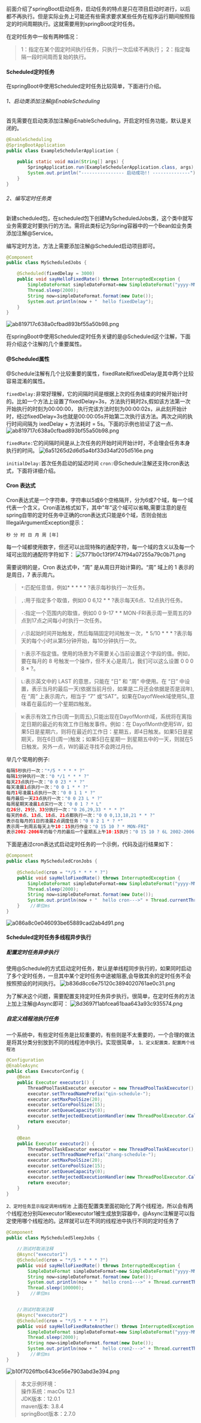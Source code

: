 前面介绍了springBoot启动任务，启动任务的特点是只在项目启动时进行，以后都不再执行。但是实际业务上可能还有些需求要求某些任务在程序运行期间按照指定的时间周期执行。这就需要用到springBoot定时任务。

在定时任务中一般有两种情况：
>1：指定在某个固定时间执行任务，只执行一次后续不再执行；
>2：指定每隔一段时间周而复始的执行。



#### Scheduled定时任务
在springBoot中使用Scheduled定时任务比较简单，下面进行介绍。
###### 1、启动类添加注解@EnableScheduling
首先需要在启动类添加注解@EnableScheduling，开启定时任务功能，默认是关闭的。
```java
@EnableScheduling
@SpringBootApplication
public class ExampleSchedulerApplication {

    public static void main(String[] args) {
        SpringApplication.run(ExampleSchedulerApplication.class, args);
        System.out.println("---------------- 启动成功!! --------------");
    }
}
```

###### 2、编写定时任务类
新建scheduled包，在scheduled包下创建MyScheduledJobs类，这个类中就写业务需要定时要执行的方法。需将此类标记为Spring容器中的一个Bean如业务类添加注解@Service。

编写定时方法，方法上需要添加注解@Scheduled启动项目即可。
```java
@Component
public class MyScheduledJobs {

    @Scheduled(fixedDelay = 3000)
    public void sayHelloFixedRate() throws InterruptedException {
        SimpleDateFormat simpleDateFormat=new SimpleDateFormat("yyyy-MM-dd HH:mm:ss.SSS");
        Thread.sleep(2000);
        String now=simpleDateFormat.format(new Date());
        System.out.println(now + "  hello fixedDelay");
    }
}
```
![ab819717c638a0cfbad893bf55a50b98.png](evernotecid://856601FE-F606-47C9-A312-C117E55C924E/appyinxiangcom/17968037/ENResource/p1167)



在springBoot中使用Scheduled定时任务关键的是@Scheduled这个注解，下面将介绍这个注解的几个重要属性。

#### @Scheduled属性
@Schedule注解有几个比较重要的属性，fixedRate和fixedDelay是其中两个比较容易混淆的属性。

`fixedDelay:`非常好理解，它的间隔时间是根据上次的任务结束的时候开始计时的。比如一个方法上设置了fixedDelay=3s，方法执行耗时2s,假如该方法第一次开始执行的时刻为00:00:00， 执行完该方法时刻为00:00:02s，从此刻开始计时，经过fixedDelay=3s也就是00:00:05s开始第二次执行该方法。两次之间的执行时间间隔为 ixedDelay + 方法耗时 = 5s。下面的示例也验证了这一点、
![ab819717c638a0cfbad893bf55a50b98.png](evernotecid://856601FE-F606-47C9-A312-C117E55C924E/appyinxiangcom/17968037/ENResource/p1167)

`fixedRate:`它的间隔时间是从上次任务的开始时间开始计时，不会理会任务本身执行的时间。
![6a51265d2d6d5a4bf33d34af205d516e.png](evernotecid://856601FE-F606-47C9-A312-C117E55C924E/appyinxiangcom/17968037/ENResource/p1168)

`initialDelay:`首次任务启动的延迟时间
`cron:`@Schedule注解还支持cron表达式，下面将详细介绍。
#### Cron 表达式

Cron表达式是一个字符串，字符串以5或6个空格隔开，分为6或7个域，每一个域代表一个含义，Cron语法格式如下，其中"年"这个域可以省略,需要注意的是在spring自带的定时任务中正确的cron表达式只能是6个域，否则会抛出IllegalArgumentException提示：
```
秒 分 时 日 月 周 [年]
```
每一个域都使用数字，但还可以出现特殊的通配字符，每一个域的含义以及每一个域可出现的通配符字符如下：
![5771b0c13f9f747f94a07255a79c0b71.png](evernotecid://856601FE-F606-47C9-A312-C117E55C924E/appyinxiangcom/17968037/ENResource/p1245)


需要说明的是，Cron 表达式中，“周” 是从周日开始计算的。“周” 域上的 1 表示的是周日，7 表示周六。

>`*`:匹配任意值，例如* * * * * ?表示每秒执行一次任务。

>`,`:用于指定多个取值，例如0 0 6,12 * * ?表示每天6点、12点执行任务。

>`-`:指定一个范围内的取值，例如0 0 9-17 * * MON-FRI表示周一至周五的9点到17点之间每小时执行一次任务。

>`/`:示起始时间开始触发，然后每隔固定时间触发一次，* 5/10 * * * ?表示每天的每个小时从第5分钟开始，每10分钟执行一次。

>`?`:表示不指定值。使用的场景为不需要关心当前设置这个字段的值。例如，要在每月的 8 号触发一个操作，但不关心是周几，我们可以这么设置 0 0 0 8 * ?。

>`L`:表示英文中的 LAST 的意思，只能在 “日” 和 “周” 中使用。在 “日” 中设置，表示当月的最后一天(依据当前月份，如果是二月还会依据是否是润年), 在 “周” 上表示周六，相当于 “7” 或“SAT”。如果在DayofWeek域使用5L,意味着在最后的一个星期四触发。

>`W`:表示有效工作日(周一到周五),只能出现在DayofMonth域，系统将在离指定日期的最近的有效工作日触发事件。例如：在 DayofMonth使用5W，如果5日是星期六，则将在最近的工作日：星期五，即4日触发。如果5日是星期天，则在6日(周一)触发；如果5日在星期一 到星期五中的一天，则就在5日触发。另外一点，W的最近寻找不会跨过月份。

举几个常用的例子:
```java
每隔5秒执行一次："*/5 * * * * ?"
每隔1分钟执行一次："0 */1 * * * ?"
每天23点执行一次："0 0 23 * * ?"
每天凌晨1点执行一次："0 0 1 * * ?"
每月1号凌晨1点执行一次："0 0 1 1 * ?"
每月最后一天23点执行一次："0 0 23 L * ?"
每周星期天凌晨1点实行一次："0 0 1 ? * L"
在26分、29分、33分执行一次："0 26,29,33 * * * ?"
每天的0点、13点、18点、21点都执行一次："0 0 0,13,18,21 * * ?"
表示在每月的1日的凌晨2点调度任务："0 0 2 1 * ? *"
表示周一到周五每天上午10：15执行作业："0 15 10 ? * MON-FRI"
表示2002-2006年的每个月的最后一个星期五上午10:15执行："0 15 10 ? 6L 2002-2006"
```


下面是通过cron表达式启动定时任务的一个示例，代码及运行结果如下：
```java
@Component
public class MyScheduledCronJobs {
    
    @Scheduled(cron = "*/5 * * * * ?")
    public void sayHelloFixedRate() throws InterruptedException {
        SimpleDateFormat simpleDateFormat=new SimpleDateFormat("yyyy-MM-dd HH:mm:ss.SSS");
        Thread.sleep(2000);
        String now=simpleDateFormat.format(new Date());
        System.out.println(now + "  hello cron--->" + Thread.currentThread().getName());
    }    //单位ms
}
```

![a086a8c0e046093be65889cad2ab4d91.png](evernotecid://856601FE-F606-47C9-A312-C117E55C924E/appyinxiangcom/17968037/ENResource/p1248)



#### Scheduled定时任务多线程异步执行
##### 配置定时任务异步执行
使用@Schedule的方式启动定时任务，默认是单线程同步执行的，如果同时启动了多个定时任务，一旦其中某个定时任务中途被阻塞,会导致其余的定时任务不会按照预设的时间执行。
![b836d8cc6e75120c3894020761ae0c31.png](evernotecid://856601FE-F606-47C9-A312-C117E55C924E/appyinxiangcom/17968037/ENResource/p1251)


为了解决这个问题，需要配置支持定时任务异步执行。很简单，在定时任务的方法上加上注解@Async即可：
![8d3697f1abfcea61baa643a93c935574.png](evernotecid://856601FE-F606-47C9-A312-C117E55C924E/appyinxiangcom/17968037/ENResource/p1253)


##### 自定义线程池执行任务
一个系统中，有些定时任务是比较重要的，有些则是不太重要的，一个合理的做法是将其分类分别放到不同的线程池中执行。实现很简单，
`
1、定义配置类，配置两个线程池
`
```java
@Configuration
@EnableAsync
public class ExecutorConfig {
    @Bean
    public Executor executor1() {
        ThreadPoolTaskExecutor executor = new ThreadPoolTaskExecutor();
        executor.setThreadNamePrefix("qin-schedule-");
        executor.setMaxPoolSize(20);
        executor.setCorePoolSize(15);
        executor.setQueueCapacity(0);
        executor.setRejectedExecutionHandler(new ThreadPoolExecutor.CallerRunsPolicy());
        return executor;
    }

    @Bean
    public Executor executor2() {
        ThreadPoolTaskExecutor executor = new ThreadPoolTaskExecutor();
        executor.setThreadNamePrefix("zhang-schedule-");
        executor.setMaxPoolSize(20);
        executor.setCorePoolSize(15);
        executor.setQueueCapacity(0);
        executor.setRejectedExecutionHandler(new ThreadPoolExecutor.CallerRunsPolicy());
        return executor;
    }
}
```

`
2、定时任务显示指定调用线程池
`
上面在配置类里面初始化了两个线程池，所以会有两个线程池分别叫executor1和executor1被生成放到容器中，@Async注解是可以指定使用哪个线程池的。这样就可以在不同的线程池中执行不同的定时任务了
```java
@Component
public class MyScheduledSleepJobs {

    //测试时取消注释
    @Async("executor1")
    @Scheduled(cron = "*/5 * * * * ?")
    public void sayHelloFixedRate() throws InterruptedException {
        SimpleDateFormat simpleDateFormat=new SimpleDateFormat("yyyy-MM-dd HH:mm:ss.SSS");
        String now=simpleDateFormat.format(new Date());
        System.out.println(now + "  hello cron1--->" + Thread.currentThread().getName());
        Thread.sleep(100000);
    }    //单位ms


    //测试时取消注释
    @Async("executor2")
    @Scheduled(cron = "*/5 * * * * ?")
    public void sayHelloFixedRateAnother() throws InterruptedException {
        SimpleDateFormat simpleDateFormat=new SimpleDateFormat("yyyy-MM-dd HH:mm:ss.SSS");
        Thread.sleep(2000);
        String now=simpleDateFormat.format(new Date());
        System.out.println(now + "  hello cron2--->" + Thread.currentThread().getName());
    }    //单位ms
}
```
![b10f7026ffbc643ce56e7903abd3e394.png](evernotecid://856601FE-F606-47C9-A312-C117E55C924E/appyinxiangcom/17968037/ENResource/p1254)





>本文示例环境：\
操作系统：macOs 12.1 \
JDK版本：12.0.1 \
maven版本: 3.8.4 \
springBoot版本：2.7.0




